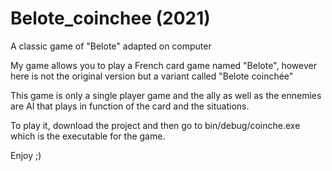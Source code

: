 # Belote_coinchee (2021)
A classic game of "Belote" adapted on computer

My game allows you to play a French card game named "Belote", however here is not the original version but a variant called "Belote coinchée"

This game is only a single player game and the ally as well as the ennemies are AI that plays in function of the card and the situations.

To play it, download the project and then go to bin/debug/coinche.exe which is the executable for the game.

Enjoy ;)
